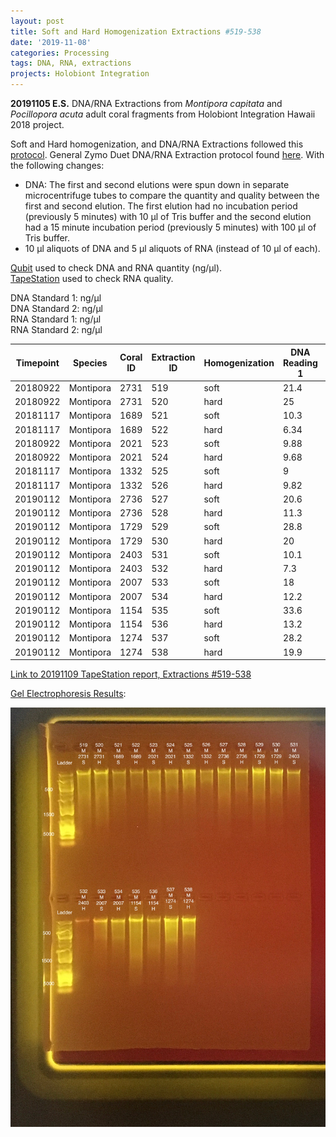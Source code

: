 ```yaml
---
layout: post
title: Soft and Hard Homogenization Extractions #519-538
date: '2019-11-08'
categories: Processing
tags: DNA, RNA, extractions
projects: Holobiont Integration
---
```


**20191105 E.S.**
DNA/RNA Extractions from *Montipora capitata* and *Pocillopora acuta* adult coral fragments from Holobiont Integration Hawaii 2018 project.  

Soft and Hard homogenization, and DNA/RNA Extractions followed this [protocol](https://github.com/emmastrand/EmmaStrand_Notebook/blob/master/_posts/2019-06-05-Soft-and-Hard-Homogenization-Protocol.md). General Zymo Duet DNA/RNA Extraction protocol found [here](https://github.com/emmastrand/EmmaStrand_Notebook/blob/master/_posts/2019-05-31-Zymo-Duet-RNA-DNA-Extraction-Protocol.md). With the following changes:  
- DNA: The first and second elutions were spun down in separate microcentrifuge tubes to compare the quantity and quality between the first and second elution. The first elution had no incubation period (previously 5 minutes) with 10 μl of Tris buffer and the second elution had a 15 minute incubation period (previously 5 minutes) with 100 μl of Tris buffer.  
- 10 μl aliquots of DNA and 5 μl aliquots of RNA (instead of 10 μl of each).  


[Qubit](https://github.com/emmastrand/EmmaStrand_Notebook/blob/master/_posts/2019-05-31-Qubit-Protocol.md) used to check DNA and RNA quantity (ng/μl).  
[TapeStation](https://github.com/emmastrand/EmmaStrand_Notebook/blob/master/_posts/2019-05-31-TapeStation-Protocol.md) used to check RNA quality.

DNA Standard 1:  ng/μl  
DNA Standard 2:  ng/μl  
RNA Standard 1:  ng/μl  
RNA Standard 2:  ng/μl

| Timepoint | Species   | Coral ID | Extraction ID | Homogenization | DNA Reading 1 | DNA Reading 2 | Average DNA ng/μl | RNA Reading 1 | RNA Reading 2 | Average RNA ng/μl | RIN |
|-----------|-----------|----------|---------------|----------------|---------------|---------------|-------------------|---------------|---------------|-------------------|-----|
| 20180922  | Montipora | 2731     | 519           | soft           | 21.4          | 21.2          | 21.3              | 23.4          | 23.4          | 23.4              | 8.4 |
| 20180922  | Montipora | 2731     | 520           | hard           | 25            | 24.8          | 24.9              | 15.8          | 15.8          | 15.8              | NA  |
| 20181117  | Montipora | 1689     | 521           | soft           | 10.3          | 10.3          | 10.3              | **            | **            | **                | 8.6 |
| 20181117  | Montipora | 1689     | 522           | hard           | 6.34          | 6.3           | 6.32              | **            | **            | **                | NA  |
| 20180922  | Montipora | 2021     | 523           | soft           | 9.88          | 9.74          | 9.81              | 14.8          | 14.8          | 14.8              | 8.6 |
| 20180922  | Montipora | 2021     | 524           | hard           | 9.68          | 9.66          | 9.67              | 10.8          | 11            | 10.9              | NA  |
| 20181117  | Montipora | 1332     | 525           | soft           | 9             | 8.98          | 8.99              | 14.8          | 14.8          | 14.8              | **  |
| 20181117  | Montipora | 1332     | 526           | hard           | 9.82          | 9.76          | 9.79              | **            | **            | **                | NA  |
| 20190112  | Montipora | 2736     | 527           | soft           | 20.6          | 20.4          | 20.5              | 20            | 20            | 20                | 8.3 |
| 20190112  | Montipora | 2736     | 528           | hard           | 11.3          | 11.2          | 11.25             | 13.8          | 14            | 13.9              | NA  |
| 20190112  | Montipora | 1729     | 529           | soft           | 28.8          | 28.8          | 28.8              | 23            | 23.2          | 23.1              | 9.1 |
| 20190112  | Montipora | 1729     | 530           | hard           | 20            | 19.9          | 19.95             | 14.8          | 14.8          | 14.8              | NA  |
| 20190112  | Montipora | 2403     | 531           | soft           | 10.1          | 10            | 10.05             | 12.8          | 13            | 12.9              | 9.2 |
| 20190112  | Montipora | 2403     | 532           | hard           | 7.3           | 7.28          | 7.29              | 10.2          | 10.2          | 10.2              | NA  |
| 20190112  | Montipora | 2007     | 533           | soft           | 18            | 17.9          | 17.95             | 11.4          | 11.6          | 11.5              | 9   |
| 20190112  | Montipora | 2007     | 534           | hard           | 12.2          | 12.2          | 12.2              | 15.4          | 15.6          | 15.5              | NA  |
| 20190112  | Montipora | 1154     | 535           | soft           | 33.6          | 33.4          | 33.5              | 16.8          | 16.8          | 16.8              | 8.8 |
| 20190112  | Montipora | 1154     | 536           | hard           | 13.2          | 13.1          | 13.15             | 12.6          | 12.6          | 12.6              | NA  |
| 20190112  | Montipora | 1274     | 537           | soft           | 28.2          | 28            | 28.1              | 22.6          | 22.6          | 22.6              | 8.9 |
| 20190112  | Montipora | 1274     | 538           | hard           | 19.9          | 19.8          | 19.85             | 13.2          | 13.4          | 13.3              | NA  |

[Link to 20191109 TapeStation report, Extractions #519-538](https://github.com/emmastrand/EmmaStrand_Notebook/blob/master/TapeStation/2019-11-08%20-%2012.02.42.pdf)

[Gel Electrophoresis Results](https://github.com/emmastrand/EmmaStrand_Notebook/blob/master/_posts/2019-07-16-Gel-Electrophoresis-Protocol.md):

![20191109 Extractions #519-538](https://github.com/emmastrand/EmmaStrand_Notebook/blob/master/images/20191109.JPG?raw=true)

